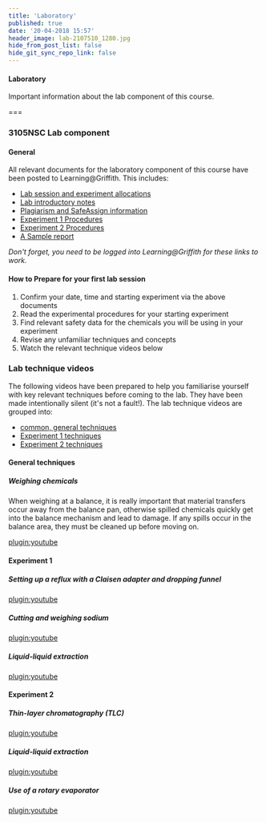 ```yaml
---
title: 'Laboratory'
published: true
date: '20-04-2018 15:57'
header_image: lab-2107510_1280.jpg
hide_from_post_list: false
hide_git_sync_repo_link: false
---
```


#### Laboratory
Important information about the lab component of this course.  

===

### 3105NSC Lab component  

#### General  

All relevant documents for the laboratory component of this course have been posted to Learning@Griffith. This includes:  
- [Lab session and experiment allocations](https://bblearn.griffith.edu.au/bbcswebdav/xid-24474684_1)  
- [Lab introductory notes](https://bblearn.griffith.edu.au/bbcswebdav/xid-24474691_1)  
- [Plagiarism and SafeAssign information](https://bblearn.griffith.edu.au/bbcswebdav/xid-24474700_1)  
- [Experiment 1 Procedures](https://bblearn.griffith.edu.au/bbcswebdav/xid-24475002_1)  
- [Experiment 2 Procedures](https://bblearn.griffith.edu.au/bbcswebdav/xid-24519310_1)  
- [A Sample report](https://bblearn.griffith.edu.au/bbcswebdav/xid-24475019_1)  

_Don't forget, you need to be logged into Learning@Griffith for these links to work._  

#### How to Prepare for your first lab session  

1. Confirm your date, time and starting experiment via the above documents
1. Read the experimental procedures for your starting experiment
1. Find relevant safety data for the chemicals you will be using in your experiment  
1. Revise any unfamiliar techniques and concepts  
1. Watch the relevant technique videos below  

### Lab technique videos  

The following videos have been prepared to help you familiarise yourself with key relevant techniques before coming to the lab. They have been made intentionally silent (it's not a fault!). The lab technique videos are grouped into:  

- [common, general techniques](#general-techniques)
- [Experiment 1 techniques](#experiment-1)
- [Experiment 2 techniques](#experiment-2)

#### General techniques  

##### Weighing chemicals  
When weighing at a balance, it is really important that material transfers occur away from the balance pan, otherwise spilled chemicals quickly get into the balance mechanism and lead to damage. If any spills occur in the balance area, they must be cleaned up before moving on.  

[plugin:youtube](https://youtu.be/2zTRdT-0pGA)  

#### Experiment 1 <a id="experiment-1"></a>  

##### Setting up a reflux with a Claisen adapter and dropping funnel  
[plugin:youtube](https://youtu.be/2KgWXsdcmDw)  

##### Cutting and weighing sodium  
[plugin:youtube](https://youtu.be/-0uHNloxBVc)  

##### Liquid-liquid extraction  
[plugin:youtube](https://youtu.be/vo042jiDKIc)  


#### Experiment 2 <a id="experiment-2"></a>   

##### Thin-layer chromatography (TLC)  
[plugin:youtube](https://youtu.be/aJ2fYYKEfAI)  

##### Liquid-liquid extraction  
[plugin:youtube](https://youtu.be/vo042jiDKIc)  

##### Use of a rotary evaporator  
[plugin:youtube](https://youtu.be/hnZITE86wqA)  
